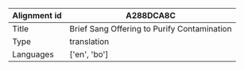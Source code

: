 |Alignment id | A288DCA8C
| --- | --- 
|Title | Brief Sang Offering to Purify Contamination 
|Type | translation
|Languages | ['en', 'bo']